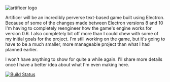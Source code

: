 ![artificer logo](https://i.imgur.com/Cr03UnF.png)

Artificer will be an incredibly perverse text-based game built using Electron. Because of some of the changes made between Electron versions 8 and 10 I'm having to completely reengineer how the game's engine works for version 0.6. I also completely bit off more than I could chew with some of my initial goals for the project. I'm still working on the game, but it's going to have to be a much smaller, more manageable project than what I had planned earlier.

I won't have anything to show for quite a while again. I'll share more details once I have a better idea about what I'm even making here.

[![Build Status](https://travis-ci.org/maldrasen/artificer.svg?branch=master)](https://travis-ci.org/maldrasen/artificer)
